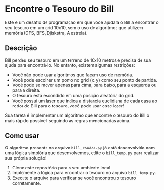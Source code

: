 # Encontre o Tesouro do Bill

Este é um desafio de programação em que você ajudará o Bill a encontrar o seu tesouro em um grid 10x10, sem o uso de algoritmos que utilizem memória (DFS, BFS, Djiskstra, A estrela).

## Descrição

Bill perdeu seu tesouro em um terreno de 10x10 metros e precisa de sua ajuda para encontrá-lo. No entanto, existem algumas restrições:
- Você não pode usar algoritmos que façam uso de memória.
- Você pode escolher um ponto no grid (x, y) como seu ponto de partida.
- Você pode se mover apenas para cima, para baixo, para a esquerda ou para a direita.
- O tesouro está escondido em uma posição aleatória do grid.
- Você possui um laser que indica a distancia euclidiana de cada casa ao redor de Bill para o tesouro, você pode usar esse laser!

Sua tarefa é implementar um algoritmo que encontre o tesouro do Bill o mais rápido possível, seguindo as regras mencionadas acima.

## Como usar

O algoritmo presente no arquivo `bill_random.py` já está desenvolvido com uma lógica simplória que desenvolvemos, edite o `bill_temp.py` para realizar sua própria solução!

1. Clone este repositório para o seu ambiente local.
2. Implemente a lógica para encontrar o tesouro no arquivo `bill_temp.py`.
3. Execute o arquivo para verificar se você encontrou o tesouro corretamente.
